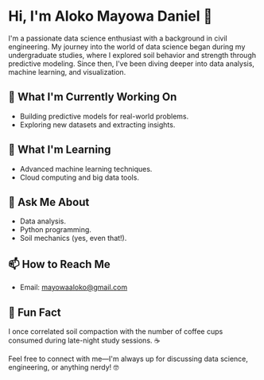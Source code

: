 # Hi, I'm Aloko Mayowa Daniel 👋

I'm a passionate data science enthusiast with a background in civil engineering. My journey into the world of data science began during my undergraduate studies, where I explored soil behavior and strength through predictive modeling. Since then, I've been diving deeper into data analysis, machine learning, and visualization.

## 🔭 What I'm Currently Working On
- Building predictive models for real-world problems.
- Exploring new datasets and extracting insights.

## 🌱 What I'm Learning
- Advanced machine learning techniques.
- Cloud computing and big data tools.

## 💬 Ask Me About
- Data analysis.
- Python programming.
- Soil mechanics (yes, even that!).

## 📫 How to Reach Me
- Email: mayowaaloko@gmail.com 

## 🚀 Fun Fact
I once correlated soil compaction with the number of coffee cups consumed during late-night study sessions. ☕️

Feel free to connect with me—I'm always up for discussing data science, engineering, or anything nerdy! 🤓
